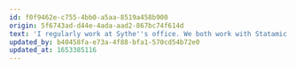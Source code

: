 ```yaml
---
id: f0f9462e-c755-4bb0-a5aa-8519a458b900
origin: 5f6743ad-d44e-4ada-aad2-867bc74f614d
text: 'I regularly work at Sythe''s office. We both work with Statamic and I like to hire Sythe for brand design or custom Laravel.'
updated_by: b40458fa-e73a-4f88-bfa1-570cd54b72e0
updated_at: 1653385116
---
```

